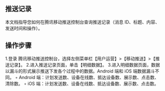 ## 推送记录
本文档指导您如何在腾讯移动推送控制台查询推送记录（消息 ID、标题、内容、发送时间和操作）。


## 操作步骤
1.登录 腾讯移动推送控制台，选择左侧菜单栏【用户运营】>【移动推送】>【推送记录】。
2.进入推送记录页面，单击【明细数据】。
3.进入明细数据页面，数据以漏斗的形式展示推送下发各个过程中的数据。Android 端和 iOS 端数据漏斗不同。
	◦	Android 端：计划发送数、设备在线数、抵达设备数、展示数、点击数、清除数。
	◦	iOS 端：计划发送数、设备在线数、抵达设备数、展示数、点击数。


